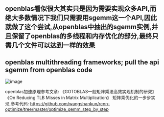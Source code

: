 
## openblas看似很大其实只是因为需要实现众多API,而绝大多数情况下我们只需要用sgemm这一个API,因此就做了这个尝试,从openblas中抽出的sgemm实例,并且保留了openblas的多线程和内存优化的部分,最终只需几个文件可以达到一样的效果
## openblas multithreading frameworks; pull the api sgemm from openblas code

![image](https://github.com/wangshankun/rcnn-optimize/blob/master/level_thread/readme.jpg)

  openblas加速原理参考文章:
     《GOTOBLAS一般矩阵乘法高效实现机制的研究》
     《On Reducing TLB Misses in Matrix Multiplication》
  矩阵乘优化的一步步实现,参考代码:
      https://github.com/wangshankun/rcnn-optimize/tree/master/optimize_gemm_step_by_step
      
  
   
